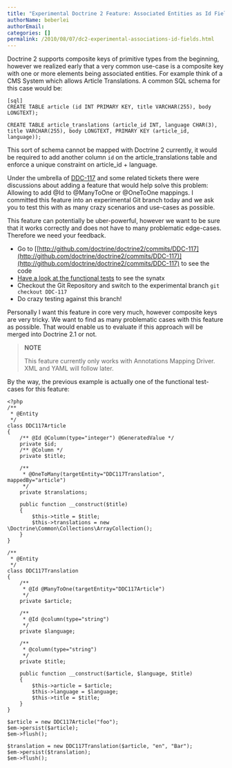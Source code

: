 ```yaml
---
title: "Experimental Doctrine 2 Feature: Associated Entities as Id Fields"
authorName: beberlei
authorEmail:
categories: []
permalink: /2010/08/07/dc2-experimental-associations-id-fields.html
---
```

Doctrine 2 supports composite keys of primitive types from the
beginning, however we realized early that a very common use-case is a
composite key with one or more elements being associated entities. For
example think of a CMS System which allows Article Translations. A
common SQL schema for this case would be:

    [sql]
    CREATE TABLE article (id INT PRIMARY KEY, title VARCHAR(255), body LONGTEXT);

    CREATE TABLE article_translations (article_id INT, language CHAR(3), title VARCHAR(255), body LONGTEXT, PRIMARY KEY (article_id, language));

This sort of schema cannot be mapped with Doctrine 2 currently, it would
be required to add another column `id` on the article\_translations
table and enforce a unique constraint on article\_id + language.

Under the umbrella of
[DDC-117](http://www.doctrine-project.org/jira/browse/DDC-117) and some
related tickets there were discussions about adding a feature that would
help solve this problem: Allowing to add @Id to @ManyToOne or @OneToOne
mappings. I committed this feature into an experimental Git branch today
and we ask you to test this with as many crazy scenarios and use-cases
as possible.

This feature can potentially be uber-powerful, however we want to be
sure that it works correctly and does not have to many problematic
edge-cases. Therefore we need your feedback.

-   Go to
    [[http://github.com/doctrine/doctrine2/commits/DDC-117](http://github.com/doctrine/doctrine2/commits/DDC-117)](http://github.com/doctrine/doctrine2/commits/DDC-117)
    to see the code
-   [Have a look at the functional
    tests](http://github.com/doctrine/doctrine2/blob/DDC-117/tests/Doctrine/Tests/ORM/Functional/Ticket/DDC117Test.php)
    to see the synatx
-   Checkout the Git Repository and switch to the experimental branch
    `git checkout DDC-117`
-   Do crazy testing against this branch!

Personally I want this feature in core very much, however composite keys
are very tricky. We want to find as many problematic cases with this
feature as possible. That would enable us to evaluate if this approach
will be merged into Doctrine 2.1 or not.

> **NOTE**
>
> This feature currently only works with Annotations Mapping Driver. XML
> and YAML will follow later.

By the way, the previous example is actually one of the functional
test-cases for this feature:

~~~~ {.sourceCode .php}
<?php
/**
 * @Entity
 */
class DDC117Article
{
    /** @Id @Column(type="integer") @GeneratedValue */
    private $id;
    /** @Column */
    private $title;

    /**
     * @OneToMany(targetEntity="DDC117Translation", mappedBy="article")
     */
    private $translations;

    public function __construct($title)
    {
        $this->title = $title;
        $this->translations = new \Doctrine\Common\Collections\ArrayCollection();
    }
}

/**
 * @Entity
 */
class DDC117Translation
{
    /**
     * @Id @ManyToOne(targetEntity="DDC117Article")
     */
    private $article;

    /**
     * @Id @column(type="string")
     */
    private $language;

    /**
     * @column(type="string")
     */
    private $title;

    public function __construct($article, $language, $title)
    {
        $this->article = $article;
        $this->language = $language;
        $this->title = $title;
    }
}

$article = new DDC117Article("foo");
$em->persist($article);
$em->flush();

$translation = new DDC117Translation($article, "en", "Bar");
$em->persist($translation);
$em->flush();
~~~~
